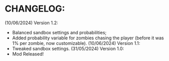 # CHANGELOG:
(10/06/2024) Version 1.2:
- Balanced sandbox settings and probabilities;
- Added probability variable for zombies chasing the player (before it was 1% per zombie, now customizable).
(10/06/2024) Version 1.1:
- Tweaked sandbox settings.
(31/05/2024) Version 1.0:
- Mod Released!